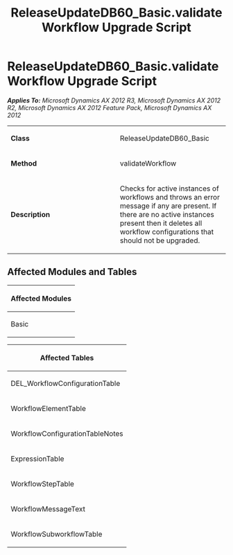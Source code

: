 ﻿---
title: ReleaseUpdateDB60_Basic.validateWorkflow Upgrade Script
TOCTitle: ReleaseUpdateDB60_Basic.validateWorkflow Upgrade Script
ms:assetid: 02555f8d-cd72-6a62-cf07-e008d7da75f1
ms:mtpsurl: https://msdn.microsoft.com/en-us/library/JJ684643(v=AX.60)
ms:contentKeyID: 49706344
ms.date: 05/18/2015
mtps_version: v=AX.60
---

# ReleaseUpdateDB60\_Basic.validateWorkflow Upgrade Script 


_**Applies To:** Microsoft Dynamics AX 2012 R3, Microsoft Dynamics AX 2012 R2, Microsoft Dynamics AX 2012 Feature Pack, Microsoft Dynamics AX 2012_

<table>
<colgroup>
<col style="width: 50%" />
<col style="width: 50%" />
</colgroup>
<tbody>
<tr class="odd">
<td><p><strong>Class</strong></p></td>
<td><p>ReleaseUpdateDB60_Basic</p></td>
</tr>
<tr class="even">
<td><p><strong>Method</strong></p></td>
<td><p>validateWorkflow</p></td>
</tr>
<tr class="odd">
<td><p><strong>Description</strong></p></td>
<td><p>Checks for active instances of workflows and throws an error message if any are present. If there are no active instances present then it deletes all workflow configurations that should not be upgraded.</p></td>
</tr>
</tbody>
</table>


## Affected Modules and Tables

<table>
<colgroup>
<col style="width: 100%" />
</colgroup>
<thead>
<tr class="header">
<th><p>Affected Modules</p></th>
</tr>
</thead>
<tbody>
<tr class="odd">
<td><p>Basic</p></td>
</tr>
</tbody>
</table>


<table>
<colgroup>
<col style="width: 100%" />
</colgroup>
<thead>
<tr class="header">
<th><p>Affected Tables</p></th>
</tr>
</thead>
<tbody>
<tr class="odd">
<td><p>DEL_WorkflowConfigurationTable</p></td>
</tr>
<tr class="even">
<td><p>WorkflowElementTable</p></td>
</tr>
<tr class="odd">
<td><p>WorkflowConfigurationTableNotes</p></td>
</tr>
<tr class="even">
<td><p>ExpressionTable</p></td>
</tr>
<tr class="odd">
<td><p>WorkflowStepTable</p></td>
</tr>
<tr class="even">
<td><p>WorkflowMessageText</p></td>
</tr>
<tr class="odd">
<td><p>WorkflowSubworkflowTable</p></td>
</tr>
</tbody>
</table>

  


